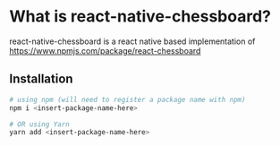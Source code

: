 # What is react-native-chessboard?
react-native-chessboard is a react native based implementation of https://www.npmjs.com/package/react-chessboard

## Installation

```bash
# using npm (will need to register a package name with npm)
npm i <insert-package-name-here>

# OR using Yarn
yarn add <insert-package-name-here>
```